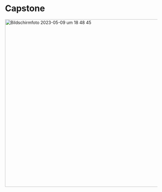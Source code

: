 # Capstone

<img width="553" alt="Bildschirm­foto 2023-05-09 um 18 48 45" src="https://github.com/AldinCehic/Capstone/assets/125959456/d0d5748a-765c-4867-96d7-b7e68f54ab0c">
